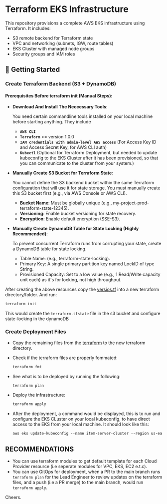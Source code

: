 # Terraform EKS Infrastructure

This repository provisions a complete AWS EKS infrastructure using Terraform. It includes:

- S3 remote backend for Terraform state
- VPC and networking (subnets, IGW, route tables)
- EKS Cluster with managed node groups
- Security groups and IAM roles

## 🚀 Getting Started

### Create Terraform Backend (S3 + DynamoDB)

#### Prerequisites Before terraform init (Manual Steps):

- **Download And Install The Neccessary Tools**:

  You need certain commandline tools installed on your local machine before starting anything. They include
  - **`AWS CLI`**
  - **`Terraform`** >= version 1.0.0
  - **`IAM credentials with admin-level AWS access`** (For Access Key ID and Access Secret Key, for AWS CLI auth)
  - **`Kubectl`** (Optional for Terraform Deployment, but needed to update kubeconfig to the EKS Cluster after it has been provisioned, so that you can communicate to the cluster from your system.)

- **Manually Create S3 Bucket for Terraform State**:

  You cannot define the S3 backend bucket within the same Terraform configuration that will use it for state storage. You must manually create this S3 bucket first (e.g., via AWS Console or AWS CLI).
  - **Bucket Name**: Must be globally unique (e.g., my-project-prod-terraform-state-12345).
  - **Versioning**: Enable bucket versioning for state recovery.
  - **Encryption**: Enable default encryption (SSE-S3).

- **Manually Create DynamoDB Table for State Locking (Highly Recommended)**:

  To prevent concurrent Terraform runs from corrupting your state, create a DynamoDB table for state locking.
  - Table Name: (e.g., terraform-state-locking).
  - Primary Key: A single primary partition key named LockID of type String.
  - Provisioned Capacity: Set to a low value (e.g., 1 Read/Write capacity unit each) as it's for locking, not high throughput.

After creating the above resources copy the [versios.tf](versions.tf) into a new terraform directory/folder. And run:

```bash
terraform init
```

This would create the `terraform.tfstate` file in the s3 bucket and configure state-locking in the dynamoDB

### Create Deployment Files

- Copy the remaining files from the [terraform](./) to the new terraform directory.
- Check if the terraform files are properly fommated:

    ```bash
    terraform fmt
    ```

- See what is to be deployed by running the following:

    ```bash
    terraform plan
    ```

- Deploy the infrastructure:

    ```bash
    terraform apply
    ```

- After the deployment, a command would be displayed, this is to run and configure the EKS CLuster on your local kubeconfig, to have direct access to the EKS from your local machine. It should look like this:

    ```txt
    aws eks update-kubeconfig --name item-server-cluster --region us-east-1
    ```

## RECOMMENDATIONS

- You can use terraform modules to get default template for each Cloud Provider resource (i.e seperate modules for VPC, EKS, EC2 e.t.c).
- You can use GitOps for deployment, when a PR to the main branch runs `terraform plan` for the Lead Engineer to review updates on the terraform files, and a push (i.e a PR merge) to the main branch, would run `terraform apply`.

Cheers.

